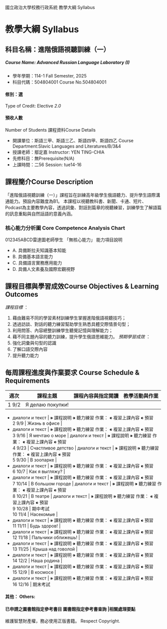 國立政治大學校務行政系統 教學大綱 Syllabus
# 教學大綱 Syllabus
##  科目名稱：進階俄語視聽訓練（一）
#####  Course Name: Advanced Russian Language Laboratory (I)
  * 學年學期：114-1 Fall Semester, 2025 
  * 科目代碼：504804001 Course No.504804001
#### 修別：選
Type of Credit: Elective 
_2.0_
#### 預收人數
Number of Students
課程資料Course Details
  * 開課單位：斯語三甲、斯語三乙、斯語四甲、斯語四乙 Course Department:Slavic Languages and Literatures/B/3&4 
  * 授課老師：鄢定嘉 Instructor: YEN TING-CHIA 
  * 先修科目：無Prerequisite(N/A)
  * 上課時間：二56 Session: tue14-16
##  課程簡介Course Description
「進階俄語視聽訓練（一）」課程旨在訓練高年級學生俄語聽力、提升學生語際溝通能力。預設內容難度為B1。
本課程以視聽教科書、新聞、卡通、短片、Podcast為主要教學內容，透過詞彙、對話到篇章的視聽練習，訓練學生了解語篇的訊息重點與自然話語的意義內涵。
###  核心能力分析圖 Core Competence Analysis Chart
012345ABCD雷達圖老師學生
「無核心能力」 
能力項目說明
  * A. 具備斯拉夫知識基本知能
  * B. 具備基本語言能力
  * C. 具備語言實務應用能力
  * D. 具備人文素養及國際宏觀視野
##  課程目標與學習成效Course Objectives & Learning Outcomes 
_課程目標_ ：
  1. 藉由難易不同的學習素材訓練學生掌握進階俄語視聽技巧；
  2. 透過訪談、對話的聽力練習幫助學生熟悉具體交際情景句型；
  3. 利用問答、內容總整訓練學生聽覺記憶與理解能力；
  4. 藉不同主題內容的聽力訓練，提升學生俄語思維能力。
_預期學習成效_ ：
  1. 強化詞彙與句型的認識
  2. 了解口語交際內容
  3. 提升聽力能力
##  每周課程進度與作業要求 Course Schedule & Requirements
週次 |  課程主題 |  課程內容與指定閱讀 |  教學活動與作業  
---|---|---|---  
1 9/2 |  Я делаю покупки! | 
  * диалоги и текст
|  ⁍ 課程說明 ⁍ 聽力練習 作業： ⁌ 複習上課內容 ⁌ 預習  
2 9/9 |  Жизнь в офисе | 
  * диалоги и текст
|  ⁍ 課程說明 ⁍ 聽力練習 作業： ⁌ 複習上課內容 ⁌ 預習  
3 9/16 |  Я мечтаю о море |  диалоги и текст |  ⁍ 課程說明 ⁍ 聽力練習 作業： ⁌ 複習上課內容 ⁌ 預習  
4 9/23 |  Счастливое детство |  диалоги и текст |  ⁍ 課程說明 ⁍ 聽力練習 作業： ⁌ 複習上課內容 ⁌ 預習  
5 9/30 |  В зоопарке | 
  * диалоги и текст
|  ⁍ 課程說明 ⁍ 聽力練習 作業： ⁌ 複習上課內容 ⁌ 預習  
6 10/7 |  Как я выгляжу? | 
  * диалоги и текст
|  ⁍ 課程說明 ⁍ 聽力練習 作業： ⁌ 複習上課內容 ⁌ 預習  
7 10/14 |  В большом городе |  диалоги и текст |  ⁍ 課程說明 ⁍ 聽力練習 作業： ⁌ 複習上課內容 ⁌ 預習  
8 10/21 |  В театре |  диалоги и текст |  ⁍ 課程說明 ⁍ 聽力練習 作業： ⁌ 複習上課內容 ⁌ 預習  
9 10/28 |  期中考試  
10 11/4 |  Насекомые | 
  * диалоги и текст
|  ⁍ 課程說明 ⁍ 聽力練習 作業： ⁌ 複習上課內容 ⁌ 預習  
11 11/11 |  Будь здоров! | 
  * диалоги и текст
|  ⁍ 課程說明 ⁍ 聽力練習 作業： ⁌ 複習上課內容 ⁌ 預習  
12 11/18 |  Пальчики оближешь! | 
  * диалоги и текст
|  ⁍ 課程說明 ⁍ 聽力練習 作業： ⁌ 複習上課內容 ⁌ 預習  
13 11/25 |  Крыша над говолой | 
  * диалоги и текст
|  ⁍ 課程說明 ⁍ 聽力練習 作業： ⁌ 複習上課內容 ⁌ 預習  
14 12/2 |  Наша родина | 
  * диалоги и текст
|  ⁍ 課程說明 ⁍ 聽力練習 作業： ⁌ 複習上課內容 ⁌ 預習  
15 12/9 |  В космосе | 
  * диалоги и текст
|  ⁍ 課程說明 ⁍ 聽力練習 作業： ⁌ 複習上課內容 ⁌ 預習  
16 12/16 |  期末考試  
####  其他： Others:
####  已申請之圖書館指定參考書目  圖書館指定參考書查詢 |相關處理要點
維護智慧財產權，務必使用正版書籍。 Respect Copyright.